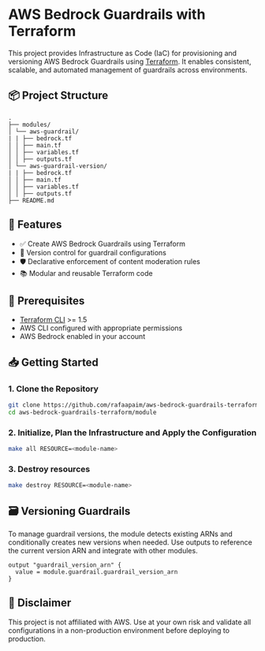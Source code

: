 # AWS Bedrock Guardrails with Terraform

This project provides Infrastructure as Code (IaC) for provisioning and versioning AWS Bedrock Guardrails using [Terraform](https://www.terraform.io/). It enables consistent, scalable, and automated management of guardrails across environments.

## 📦 Project Structure

```plaintext
.
├── modules/
│ └── aws-guardrail/
| | ├── bedrock.tf
│ │ ├── main.tf
│ │ ├── variables.tf
│ │ ├── outputs.tf
│ └── aws-guardrail-version/
| | ├── bedrock.tf
│ │ ├── main.tf
│ │ ├── variables.tf
│ │ ├── outputs.tf
├── README.md
```

## 🚀 Features

- ✅ Create AWS Bedrock Guardrails using Terraform
- 🔁 Version control for guardrail configurations
- 🛡️ Declarative enforcement of content moderation rules
- 📚 Modular and reusable Terraform code

## 🔧 Prerequisites

- [Terraform CLI](https://developer.hashicorp.com/terraform/downloads) >= 1.5
- AWS CLI configured with appropriate permissions
- AWS Bedrock enabled in your account

## 📥 Getting Started

### 1. Clone the Repository

```bash
git clone https://github.com/rafaapaim/aws-bedrock-guardrails-terraform.git
cd aws-bedrock-guardrails-terraform/module
```

### 2. Initialize, Plan the Infrastructure and Apply the Configuration

```bash
make all RESOURCE=<module-name>
```

### 3. Destroy resources

```bash
make destroy RESOURCE=<module-name>
```


## 🗃️ Versioning Guardrails

To manage guardrail versions, the module detects existing ARNs and conditionally creates new versions when needed. Use outputs to reference the current version ARN and integrate with other modules.

```hcl
output "guardrail_version_arn" {
  value = module.guardrail.guardrail_version_arn
}
```

## 🛑 Disclaimer

This project is not affiliated with AWS. Use at your own risk and validate all configurations in a non-production environment before deploying to production.
